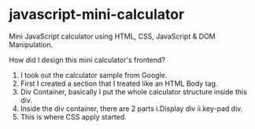 # javascript-mini-calculator
Mini JavaScript calculator using HTML, CSS, JavaScript &amp; DOM Manipulation.

How did I design this mini calculator's frontend?
1. I took out the calculator sample from Google.
2. First I created a section that I treated like an HTML Body tag.
3. Div Container, basically I put the whole calculator structure inside this div.
4. Inside the div container, there are 2 parts ⅰ.Display div
  ⅱ.key-pad div.
5. This is where CSS apply started.
